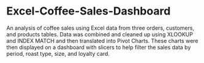 # Excel-Coffee-Sales-Dashboard
An analysis of coffee sales using Excel data from three orders, customers, and products tables. Data was combined and cleaned up using XLOOKUP and INDEX MATCH and then translated into Pivot Charts. These charts were then displayed on a dashboard with slicers to help filter the sales data by period, roast type, size, and loyalty card.
